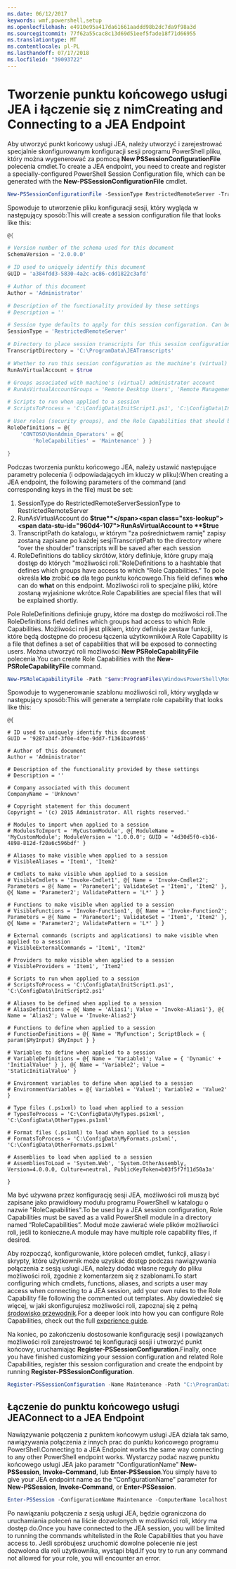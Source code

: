 ```yaml
---
ms.date: 06/12/2017
keywords: wmf,powershell,setup
ms.openlocfilehash: e4910e95a417da61661aaddd98b2dc7da9f98a3d
ms.sourcegitcommit: 77f62a55cac8c13d69d51eef5fade18f71d66955
ms.translationtype: MT
ms.contentlocale: pl-PL
ms.lasthandoff: 07/17/2018
ms.locfileid: "39093722"
---
```

# <a name="creating-and-connecting-to-a-jea-endpoint"></a><span data-ttu-id="960d4-102">Tworzenie punktu końcowego usługi JEA i łączenie się z nim</span><span class="sxs-lookup"><span data-stu-id="960d4-102">Creating and Connecting to a JEA Endpoint</span></span>
<span data-ttu-id="960d4-103">Aby utworzyć punkt końcowy usługi JEA, należy utworzyć i zarejestrować specjalnie skonfigurowanym konfiguracji sesji programu PowerShell pliku, który można wygenerować za pomocą **New PSSessionConfigurationFile** polecenia cmdlet.</span><span class="sxs-lookup"><span data-stu-id="960d4-103">To create a JEA endpoint, you need to create and register a specially-configured PowerShell Session Configuration file, which can be generated with the **New-PSSessionConfigurationFile** cmdlet.</span></span>

```powershell
New-PSSessionConfigurationFile -SessionType RestrictedRemoteServer -TranscriptDirectory "C:\ProgramData\JEATranscripts" -RunAsVirtualAccount -RoleDefinitions @{ 'CONTOSO\NonAdmin_Operators' = @{ RoleCapabilities = 'Maintenance' }} -Path "$env:ProgramData\JEAConfiguration\Demo.pssc"
```

<span data-ttu-id="960d4-104">Spowoduje to utworzenie pliku konfiguracji sesji, który wygląda w następujący sposób:</span><span class="sxs-lookup"><span data-stu-id="960d4-104">This will create a session configuration file that looks like this:</span></span>
```powershell
@{

# Version number of the schema used for this document
SchemaVersion = '2.0.0.0'

# ID used to uniquely identify this document
GUID = 'a384fdd3-5830-4a2c-ac86-cdd1822c3afd'

# Author of this document
Author = 'Administrator'

# Description of the functionality provided by these settings
# Description = ''

# Session type defaults to apply for this session configuration. Can be 'RestrictedRemoteServer' (recommended), 'Empty', or 'Default'
SessionType = 'RestrictedRemoteServer'

# Directory to place session transcripts for this session configuration
TranscriptDirectory = 'C:\ProgramData\JEATranscripts'

# Whether to run this session configuration as the machine's (virtual) administrator account
RunAsVirtualAccount = $true

# Groups associated with machine's (virtual) administrator account
# RunAsVirtualAccountGroups = 'Remote Desktop Users', 'Remote Management Users'

# Scripts to run when applied to a session
# ScriptsToProcess = 'C:\ConfigData\InitScript1.ps1', 'C:\ConfigData\InitScript2.ps1'

# User roles (security groups), and the Role Capabilities that should be applied to them when applied to a session
RoleDefinitions = @{
    'CONTOSO\NonAdmin_Operators' = @{
        'RoleCapabilities' = 'Maintenance' } }

}
```
<span data-ttu-id="960d4-105">Podczas tworzenia punktu końcowego JEA, należy ustawić następujące parametry polecenia (i odpowiadających im kluczy w pliku):</span><span class="sxs-lookup"><span data-stu-id="960d4-105">When creating a JEA endpoint, the following parameters of the command (and corresponding keys in the file) must be set:</span></span>
1.  <span data-ttu-id="960d4-106">SessionType do RestrictedRemoteServer</span><span class="sxs-lookup"><span data-stu-id="960d4-106">SessionType to RestrictedRemoteServer</span></span>
2.  <span data-ttu-id="960d4-107">RunAsVirtualAccount do **$true**</span><span class="sxs-lookup"><span data-stu-id="960d4-107">RunAsVirtualAccount to **$true**</span></span>
3.  <span data-ttu-id="960d4-108">TranscriptPath do katalogu, w którym "za pośrednictwem ramię" zapisy zostaną zapisane po każdej sesji</span><span class="sxs-lookup"><span data-stu-id="960d4-108">TranscriptPath to the directory where “over the shoulder” transcripts will be saved after each session</span></span>
4.  <span data-ttu-id="960d4-109">RoleDefinitions do tablicy skrótów, który definiuje, które grupy mają dostęp do których "możliwości roli."</span><span class="sxs-lookup"><span data-stu-id="960d4-109">RoleDefinitions to a hashtable that defines which groups have access to which “Role Capabilities.”</span></span>  <span data-ttu-id="960d4-110">To pole określa **kto** zrobić **co** dla tego punktu końcowego.</span><span class="sxs-lookup"><span data-stu-id="960d4-110">This field defines **who** can do **what** on this endpoint.</span></span>   <span data-ttu-id="960d4-111">Możliwości roli to specjalne pliki, które zostaną wyjaśnione wkrótce.</span><span class="sxs-lookup"><span data-stu-id="960d4-111">Role Capabilities are special files that will be explained shortly.</span></span>


<span data-ttu-id="960d4-112">Pole RoleDefinitions definiuje grupy, które ma dostęp do możliwości roli.</span><span class="sxs-lookup"><span data-stu-id="960d4-112">The RoleDefinitions field defines which groups had access to which Role Capabilities.</span></span>  <span data-ttu-id="960d4-113">Możliwości roli jest plikiem, który definiuje zestaw funkcji, które będą dostępne do procesu łączenia użytkowników.</span><span class="sxs-lookup"><span data-stu-id="960d4-113">A Role Capability is a file that defines a set of capabilities that will be exposed to connecting users.</span></span>  <span data-ttu-id="960d4-114">Można utworzyć roli możliwości **New PSRoleCapabilityFile** polecenia.</span><span class="sxs-lookup"><span data-stu-id="960d4-114">You can create Role Capabilities with the **New-PSRoleCapabilityFile** command.</span></span>

```powershell
New-PSRoleCapabilityFile -Path "$env:ProgramFiles\WindowsPowerShell\Modules\DemoModule\RoleCapabilities\Maintenance.psrc"
```

<span data-ttu-id="960d4-115">Spowoduje to wygenerowanie szablonu możliwości roli, który wygląda w następujący sposób:</span><span class="sxs-lookup"><span data-stu-id="960d4-115">This will generate a template role capability that looks like this:</span></span>
```
@{

# ID used to uniquely identify this document
GUID = '9287a34f-3f0e-4fbe-9dd7-f1361ba9fd65'

# Author of this document
Author = 'Administrator'

# Description of the functionality provided by these settings
# Description = ''

# Company associated with this document
CompanyName = 'Unknown'

# Copyright statement for this document
Copyright = '(c) 2015 Administrator. All rights reserved.'

# Modules to import when applied to a session
# ModulesToImport = 'MyCustomModule', @{ ModuleName = 'MyCustomModule'; ModuleVersion = '1.0.0.0'; GUID = '4d30d5f0-cb16-4898-812d-f20a6c596bdf' }

# Aliases to make visible when applied to a session
# VisibleAliases = 'Item1', 'Item2'

# Cmdlets to make visible when applied to a session
# VisibleCmdlets = 'Invoke-Cmdlet1', @{ Name = 'Invoke-Cmdlet2'; Parameters = @{ Name = 'Parameter1'; ValidateSet = 'Item1', 'Item2' }, @{ Name = 'Parameter2'; ValidatePattern = 'L*' } }

# Functions to make visible when applied to a session
# VisibleFunctions = 'Invoke-Function1', @{ Name = 'Invoke-Function2'; Parameters = @{ Name = 'Parameter1'; ValidateSet = 'Item1', 'Item2' }, @{ Name = 'Parameter2'; ValidatePattern = 'L*' } }

# External commands (scripts and applications) to make visible when applied to a session
# VisibleExternalCommands = 'Item1', 'Item2'

# Providers to make visible when applied to a session
# VisibleProviders = 'Item1', 'Item2'

# Scripts to run when applied to a session
# ScriptsToProcess = 'C:\ConfigData\InitScript1.ps1', 'C:\ConfigData\InitScript2.ps1'

# Aliases to be defined when applied to a session
# AliasDefinitions = @{ Name = 'Alias1'; Value = 'Invoke-Alias1'}, @{ Name = 'Alias2'; Value = 'Invoke-Alias2'}

# Functions to define when applied to a session
# FunctionDefinitions = @{ Name = 'MyFunction'; ScriptBlock = { param($MyInput) $MyInput } }

# Variables to define when applied to a session
# VariableDefinitions = @{ Name = 'Variable1'; Value = { 'Dynamic' + 'InitialValue' } }, @{ Name = 'Variable2'; Value = 'StaticInitialValue' }

# Environment variables to define when applied to a session
# EnvironmentVariables = @{ Variable1 = 'Value1'; Variable2 = 'Value2' }

# Type files (.ps1xml) to load when applied to a session
# TypesToProcess = 'C:\ConfigData\MyTypes.ps1xml', 'C:\ConfigData\OtherTypes.ps1xml'

# Format files (.ps1xml) to load when applied to a session
# FormatsToProcess = 'C:\ConfigData\MyFormats.ps1xml', 'C:\ConfigData\OtherFormats.ps1xml'

# Assemblies to load when applied to a session
# AssembliesToLoad = 'System.Web', 'System.OtherAssembly, Version=4.0.0.0, Culture=neutral, PublicKeyToken=b03f5f7f11d50a3a'

}
```

<span data-ttu-id="960d4-116">Ma być używana przez konfigurację sesji JEA, możliwości roli muszą być zapisane jako prawidłowy modułu programu PowerShell w katalogu o nazwie "RoleCapabilities".</span><span class="sxs-lookup"><span data-stu-id="960d4-116">To be used by a JEA session configuration, Role Capabilities must be saved as a valid PowerShell module in a directory named “RoleCapabilities”.</span></span> <span data-ttu-id="960d4-117">Moduł może zawierać wiele plików możliwości roli, jeśli to konieczne.</span><span class="sxs-lookup"><span data-stu-id="960d4-117">A module may have multiple role capability files, if desired.</span></span>

<span data-ttu-id="960d4-118">Aby rozpocząć, konfigurowanie, które poleceń cmdlet, funkcji, aliasy i skrypty, które użytkownik może uzyskać dostęp podczas nawiązywania połączenia z sesją usługi JEA, należy dodać własne reguły do pliku możliwości roli, zgodnie z komentarzem się z szablonami.</span><span class="sxs-lookup"><span data-stu-id="960d4-118">To start configuring which cmdlets, functions, aliases, and scripts a user may access when connecting to a JEA session, add your own rules to the Role Capability file following the commented out templates.</span></span> <span data-ttu-id="960d4-119">Aby dowiedzieć się więcej, w jaki skonfigurujesz możliwości roli, zapoznaj się z pełną [środowisko przewodnik](http://aka.ms/JEA).</span><span class="sxs-lookup"><span data-stu-id="960d4-119">For a deeper look into how you can configure Role Capabilities, check out the full [experience guide](http://aka.ms/JEA).</span></span>

<span data-ttu-id="960d4-120">Na koniec, po zakończeniu dostosowanie konfigurację sesji i powiązanych możliwości roli zarejestrować tej konfiguracji sesji i utworzyć punkt końcowy, uruchamiając **Register-PSSessionConfiguration**.</span><span class="sxs-lookup"><span data-stu-id="960d4-120">Finally, once you have finished customizing your session configuration and related Role Capabilities, register this session configuration and create the endpoint by running **Register-PSSessionConfiguration**.</span></span>

```powershell
Register-PSSessionConfiguration -Name Maintenance -Path "C:\ProgramData\JEAConfiguration\Demo.pssc"
```

## <a name="connect-to-a-jea-endpoint"></a><span data-ttu-id="960d4-121">Łączenie do punktu końcowego usługi JEA</span><span class="sxs-lookup"><span data-stu-id="960d4-121">Connect to a JEA Endpoint</span></span>

<span data-ttu-id="960d4-122">Nawiązywanie połączenia z punktem końcowym usługi JEA działa tak samo, nawiązywania połączenia z innych prac do punktu końcowego programu PowerShell.</span><span class="sxs-lookup"><span data-stu-id="960d4-122">Connecting to a JEA Endpoint works the same way connecting to any other PowerShell endpoint works.</span></span>  <span data-ttu-id="960d4-123">Wystarczy podać nazwę punktu końcowego usługi JEA jako parametr "ConfigurationName" **New-PSSession**, **Invoke-Command**, lub **Enter-PSSession**.</span><span class="sxs-lookup"><span data-stu-id="960d4-123">You simply have to give your JEA endpoint name as the “ConfigurationName” parameter for **New-PSSession**, **Invoke-Command**, or **Enter-PSSession**.</span></span>

```powershell
Enter-PSSession -ConfigurationName Maintenance -ComputerName localhost
```

<span data-ttu-id="960d4-124">Po nawiązaniu połączenia z sesją usługi JEA, będzie ograniczona do uruchamiania poleceń na liście dozwolonych w możliwości roli, który ma dostęp do.</span><span class="sxs-lookup"><span data-stu-id="960d4-124">Once you have connected to the JEA session, you will be limited to running the commands whitelisted in the Role Capabilities that you have access to.</span></span> <span data-ttu-id="960d4-125">Jeśli spróbujesz uruchomić dowolne polecenie nie jest dozwolona dla roli użytkownika, wystąpi błąd.</span><span class="sxs-lookup"><span data-stu-id="960d4-125">If you try to run any command not allowed for your role, you will encounter an error.</span></span>
